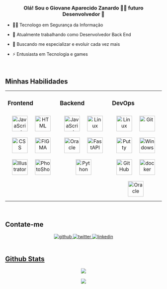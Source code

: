 ### <div align="center">Olá! Sou o Giovane Aparecido Zanardo 👨‍💻 futuro Desenvolvedor 🚀</div>  

- 👨‍🎓 Tecnologo em Segurança da Informação

- 🔭 Atualmente trabalhando como Desenvolvedor Back End

- 🌱 Buscando me especializar e evoluir cada vez mais

- ⚡ Entusiasta em Tecnologia e games

<br/>  

## Minhas Habilidades
<table><tr><td valign="top" width="33%">

### Frontend  
<div align="center">
<img style="margin: 10px" src="https://profilinator.rishav.dev/skills-assets/javascript-original.svg" alt="JavaScript" height="50" />
<img style="margin: 10px" src="https://cdn.jsdelivr.net/gh/devicons/devicon/icons/html5/html5-original-wordmark.svg" alt="HTML" height="50" />
<img style="margin: 10px" src="https://cdn.jsdelivr.net/gh/devicons/devicon/icons/css3/css3-original-wordmark.svg" alt="CSS" height="50" />
<img style="margin: 10px" src="https://cdn.jsdelivr.net/gh/devicons/devicon/icons/figma/figma-original.svg" alt="FIGMA" height="50" />
<img style="margin: 10px" src="https://profilinator.rishav.dev/skills-assets/adobe_illustrator-icon.svg" alt="Illustrator" height="50" /> 
<img style="margin: 10px" src="https://cdn.jsdelivr.net/gh/devicons/devicon/icons/photoshop/photoshop-plain.svg" alt="PhotoShop" height="50" />
       
</div></td><td valign="top" width="33%">

### Backend  
<div align="center">  
<img style="margin: 10px" src="https://profilinator.rishav.dev/skills-assets/javascript-original.svg" alt="JavaScript" height="50" />  
<img style="margin: 10px" src="https://profilinator.rishav.dev/skills-assets/linux-original.svg" alt="Linux" height="50" />   
<img style="margin: 10px" src="https://cdn.jsdelivr.net/gh/devicons/devicon/icons/oracle/oracle-original.svg" alt="Oracle" height="50" /> 
<img style="margin: 10px" src="https://cdn.jsdelivr.net/gh/devicons/devicon@latest/icons/fastapi/fastapi-original-wordmark.svg" alt="FastAPI" height="50" />      
<img style="margin: 10px" src="https://cdn.jsdelivr.net/gh/devicons/devicon@latest/icons/python/python-original-wordmark.svg" alt="Python" height="50" />
</div></td><td valign="top" width="33%">

### DevOps  
<div align="center">  
<img style="margin: 10px" src="https://profilinator.rishav.dev/skills-assets/linux-original.svg" alt="Linux" height="50" />  
<img style="margin: 10px" src="https://profilinator.rishav.dev/skills-assets/git-scm-icon.svg" alt="Git" height="50" /> 
<img style="margin: 10px" src="https://cdn.jsdelivr.net/gh/devicons/devicon/icons/putty/putty-original.svg" alt="Putty" height="50" />
<img style="margin: 10px" src="https://cdn.jsdelivr.net/gh/devicons/devicon/icons/windows8/windows8-original.svg" alt="Windows" height="50" />
<img style="margin: 10px" src="https://cdn.jsdelivr.net/gh/devicons/devicon/icons/github/github-original.svg" alt="GitHub" height="50" />
<img style="margin: 10px" src="https://cdn.jsdelivr.net/gh/devicons/devicon/icons/docker/docker-original-wordmark.svg" alt="docker" height="50" />
<img style="margin: 10px" src="https://cdn.jsdelivr.net/gh/devicons/devicon/icons/oracle/oracle-original.svg" alt="Oracle" height="50" />
<link rel="stylesheet" type='text/css' href="https://cdn.jsdelivr.net/gh/devicons/devicon@latest/devicon.min.css" />
   
</div></td></tr></table>  

<br/>  

## Contate-me  
<div align="center">
<a href="https://github.com/giovanezanardo0" target="_blank">
<img src=https://img.shields.io/badge/github-%2324292e.svg?&style=for-the-badge&logo=github&logoColor=white alt=github style="margin-bottom: 5px;" />
</a>
<a href="https://twitter.com/gzanardotech" target="_blank">
<img src=https://img.shields.io/badge/twitter-%2300acee.svg?&style=for-the-badge&logo=twitter&logoColor=white alt=twitter style="margin-bottom: 5px;" />
</a>
<a href="https://linkedin.com/in/giovanezanardo" target="_blank">
<img src=https://img.shields.io/badge/linkedin-%231E77B5.svg?&style=for-the-badge&logo=linkedin&logoColor=white alt=linkedin style="margin-bottom: 5px;" />
</div>  
 
<br/>  

## Github Stats  
<div align="center"><img src="https://github-readme-stats.vercel.app/api?username=giovanezanardo0&show_icons=true&count_private=true" align="center" /></div>  




<br/>  

<div align="center">
<img src="https://komarev.com/ghpvc/?username=giovanezanardo0&&style=flat-square" align="center" />
</div>  

<br />
<!--
---- 
<div align="center">Generated using <a href="https://profilinator.rishav.dev/" target="_blank">Github Profilinator</a></div>  -->
